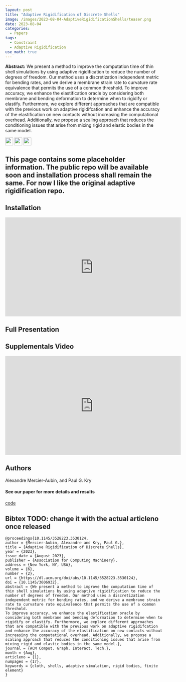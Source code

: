 ```yaml
---
layout: post
title: "Adaptive Rigidification of Discrete Shells"
image: /images/2023-08-04-AdaptiveRigidificationShells/teaser.png
date: 2023-08-04
categories:
  - Papers
tags:
  - Constraint
  - Adaptive Rigidification
use_math: true
---
```

**Abstract:** We present a method to improve the computation time of thin shell simulations by using adaptive rigidification to reduce the number of degrees of freedom. Our method uses a discretization independent metric for bending rates, and we derive a membrane strain rate to curvature rate equivalence that permits the use of a common threshold.
To improve accuracy, we enhance the elastification oracle by considering both membrane and bending deformation to determine when to rigidify or elastify. Furthermore, we explore different approaches that are compatible with the previous work on adaptive rigidifcation and enhance the accuracy of the elastification on new contacts without increasing the computational overhead. Additionally, we propose a scaling approach that reduces the conditioning issues that arise from mixing rigid and elastic bodies in the same model.

[<img src="/Work/icons/pdf.png" width="25"/>](/Work/papers/SCA2023AdaptiveShells.pdf)
[<img src="/Work/icons/link.png" width="25"/>](https://doi.org/10.1145/3606932)
[<img src="/Work/icons/github.png" width="25"/>](https://github.com/AlexandreMercierAubin/AdaptiveRigidification2022)

## This page contains some placeholder information. The public repo will be available soon and installation process shall remain the same. For now I like the original adaptive rigidification repo.

## Installation
<iframe width="560" height="315" style="display: block; margin: auto;" src="https://www.youtube.com/embed/soxEZxP9zFc" frameborder="0" allow="autoplay; encrypted-media" allowfullscreen></iframe>

## Full Presentation
<!--iframe width="560" height="315" style="display: block; margin: auto;" src="https://www.youtube.com/embed/mgxGp_U1H_I" frameborder="0" allow="autoplay; encrypted-media" allowfullscreen></iframe-->

## Supplementals Video
<iframe width="560" height="315" style="display: block; margin: auto;" src="https://www.youtube.com/embed/JFHeRrgieLM" frameborder="0" allow="autoplay; encrypted-media" allowfullscreen></iframe>

## Authors
Alexandre Mercier-Aubin, and Paul G. Kry

<!--
## Summarized Version
 Here is a summarized version of this paper. The pre-print can be downloaded using the link above.

### Mixing Rigids and Elastics
{% raw %}{::nomarkdown}
   <div>
	When a portion of the elastic mesh is made rigid, we store the positions of vertices making up the rigid body in the rigid body frame.  Letting $r_i$ for $i \in \mathcal{R}$ be the rigid vertex positions in coordinates of the rigid body frame, we can compute the positions and velocities of these vertices in the world frame as $x_i = R \, r_i + p$  and $\dot{x}_i = - (R r_i) \times \omega + v$.  This second expression can be written instead as a matrix product,
	$$
	\begin{align}
	\dot{x}_i = 
		\underbrace{
	\begin{bmatrix} I & - (R \, r_i)^\times \end{bmatrix}
	}_{\Gamma_i}
	\begin{bmatrix} v \\ \omega \end{bmatrix},
	%\phi
	\end{align}
	$$
	where $(\cdot)^\times$ denotes construction of the 3-by-3 cross product operator.  Furthermore, we can now write the velocity of all vertices in the finite element model as a product of a matrix $G$ with velocities of our active (elastic and rigid) degrees of freedom, $\dot{x}_\mathsf{A}$,   
	$$
	\begin{equation}
	\dot{x} = 
	\underbrace{
	\begin{bmatrix}
	 I & 0 \\
	 0 & \Gamma
	 \end{bmatrix}}_{G}
	\underbrace{
	 \begin{bmatrix}
	 \dot{x}_\mathcal{A} \\
	 \phi
	 \end{bmatrix}}_{\dot{x}_\mathsf{A}}.
	\end{equation}
	$$
 </div>
{:/}{% endraw %}

### Rigidification

If the rotationally invariant Green strain tensor $E=\frac{1}{2}(F^TF-I)$ remains constant for a period of time, then we allow the element to become rigid.  
For time step $k$, we compute the strain rate using finite difference 
{% raw %}
   <div>
		$$
		\begin{align}
			\dot{E}_k= \frac{E_k - E_{k-1}}{h},
		\end{align}
		$$
		ignoring rotation by comparing strain in material space.
		Selecting a threshold for rigidification is not difficult, and is largely a question choosing a trade-off between error and speed. However, a large threshold will lead to large errors; a good choice is crucial so as not to generate visual artifacts.
	</div>
{% endraw %}

{:style="text-align:center;"}
<figure>
  <img src="{{ '/images/2022-08-08-AdaptiveRigidification/rigidBody.png' | absolute_url }}" alt="" width="250">
  <figcaption></figcaption>
  <style>
    figure figcaption {
    text-align: center;
    }
  </style>
</figure>

We use an adjacency graph for tetrahedral elements with shared faces (or with shared edges for triangle elements in 2D simulations). Each connected component forms a rigid body in our simulation.

{:style="text-align:center;"}
<figure>
  <img src="{{ '/images/2022-08-08-AdaptiveRigidification/BFS.png' | absolute_url }}" alt="" width="250">
  <figcaption></figcaption>
  <style>
    figure figcaption {
    text-align: center;
    }
  </style>
</figure>

There are two possibilities to handle the case where rigid
bodies share a vertex. One can add hinge constraints;
this will slow down the time integration. We instead
choose to make our BFS greedy, the first rigid element to
touch a vertex (edge in 3D) claims it. Note that when this
case happens, the neighboring elements often rigidify on
the next frame.

{:style="text-align:center;"}
<figure>
  <img src="{{ '/images/2022-08-08-AdaptiveRigidification/HingeAvoidance.png' | absolute_url }}" alt="" width="350">
  <figcaption>Orange regions show rigid bodies. If the red
triangle is a rigid candidate, it must not become part of body
B as the red adjacent vertex already belongs to body A.</figcaption>
  <style>
    figure figcaption {
    text-align: center;
    }
  </style>
</figure>

### Elastification
Consider an oracle that determines which elements
should elastify. We propose a single preconditioned
conjugate gradient iteration to approximate the strain
rate, which we compare to an elastification threshold.
The propagation of the information is critical to
generate good elastification behavior. Preconditioning
is essential, otherwise each iteration only propagates
information between neighbours following the sparsity
structure of the system.

Incomplete Cholesky factorization is a good choice because the forward and backward substitution provides an excellent opportunity for an impulse at one vertex to influence $\dot{x}_\text{approx}$ at distant vertices, even with only one iteration of conjugate gradient


### Local rigidification

{:style="text-align:center;"}
<figure>
  <img src="{{ '/images/2022-08-08-AdaptiveRigidification/octopus.png' | absolute_url }}" alt="" width="250">
  <figcaption>An octopus ready to be cooked with its tentacles
still dangling.</figcaption>
  <style>
    figure figcaption {
    text-align: center;
    }
  </style>
</figure>

Our technique works like sleeping on static bodies, yet it really shines in scenes with local deformation. This effectively reduces the size of the system to solve from $3n$ vertices to exactly 6 degrees of freedom for a rigidified chunk of the models. As the time to solve is dependent on the degrees of freedom in the full system, this significantly reduces the computation time of the simulation.
-->
#### See our paper for more details and results
[code](https://github.com/AlexandreMercierAubin/AdaptiveRigidification2022)

## Bibtex TODO: change it with the actual articleno once released
```
@proceedings{10.1145/3528223.3530124,
author = {Mercier-Aubin, Alexandre and Kry, Paul G.},
title = {Adaptive Rigidification of Discrete Shells},
year = {2023},
issue_date = {August 2023},
publisher = {Association for Computing Machinery},
address = {New York, NY, USA},
volume = {6},
number = {2},
url = {https://dl.acm.org/doi/abs/10.1145/3528223.3530124},
doi = {10.1145/3606932},
abstract = {We present a method to improve the computation time of thin shell simulations by using adaptive rigidification to reduce the number of degrees of freedom. Our method uses a discretization independent metric for bending rates, and we derive a membrane strain rate to curvature rate equivalence that permits the use of a common threshold.
To improve accuracy, we enhance the elastification oracle by considering both membrane and bending deformation to determine when to rigidify or elastify. Furthermore, we explore different approaches that are compatible with the previous work on adaptive rigidifcation and enhance the accuracy of the elastification on new contacts without increasing the computational overhead. Additionally, we propose a scaling approach that reduces the conditioning issues that arise from mixing rigid and elastic bodies in the same model.},
journal = {ACM Comput. Graph. Interact. Tech.},
month = {Aug},
articleno = {1},
numpages = {17},
keywords = {cloth, shells, adaptive simulation, rigid bodies, finite element}
}
```